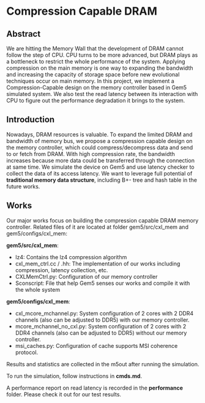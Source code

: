 # Compression Capable DRAM

## Abstract

We are hitting the Memory Wall that the development of DRAM cannot follow the step of CPU. CPU turns to be more advanced, but DRAM plays as a bottleneck to restrict the whole performance of the system. Applying compression on the main memory is one way to expanding the bandwidth and increasing the capacity of storage space before new evolutional  techniques occur on main memory. In this project, we implement a Compression-Capable design on the memory controller based in Gem5 simulated system. We also test the read latency between its interaction with CPU to figure out the performance degradation it brings to the system. 

## Introduction

Nowadays, DRAM resources is valuable. To expand the limited DRAM and bandwidth of memory bus, we propose a compression capable design on the memory controller, which could compress/decompress data and send to or fetch from DRAM. With high compression rate, the bandwidth increases because more data could be transferred through the connection at same time. We simulate the device on Gem5 and use latency checker to collect the data of its access latency. We want to leverage full potential of **traditional memory data structure**, including B+- tree and hash table in the future works.

## Works

Our major works focus on building the compression capable DRAM memory controller. Related files of it are located at folder gem5/src/cxl_mem and gem5/configs/cxl_mem:

**gem5/src/cxl_mem**: 

- lz4: Contains the lz4 compression algorithm
- cxl_mem_ctrl.cc / .hh: The implementation of our works including compression, latency collection, etc.
- CXLMemCtrl.py: Configuration of our memory controller
- Sconscript: File that help Gem5 senses our works and compile it with the whole system

**gem5/configs/cxl_mem**: 

- cxl_mcore_mchannel.py: System configuration of 2 cores with 2 DDR4 channels (also can be adjusted to DDR5) with our memory controller.
- mcore_mchannel_no_cxl.py: System configuration of 2 cores with 2 DDR4 channels (also can be adjusted to DDR5) without our memory controller.
- msi_caches.py: Configuration of cache supports MSI coherence protocol.

Results and statistics are collected in the m5out after running the simulation.

To run the simulation, follow instructions in **cmds.md**.

A performance report on read latency is recorded in the **performance** folder. Please check it out for our test results.
